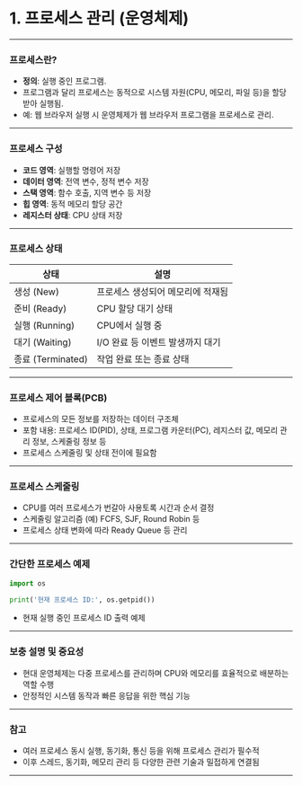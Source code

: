 # 1. 프로세스 관리 (운영체제)

---

### 프로세스란?

- **정의**: 실행 중인 프로그램.  
- 프로그램과 달리 프로세스는 동적으로 시스템 자원(CPU, 메모리, 파일 등)을 할당받아 실행됨.  
- 예: 웹 브라우저 실행 시 운영체제가 웹 브라우저 프로그램을 프로세스로 관리.

---

### 프로세스 구성

- **코드 영역**: 실행할 명령어 저장  
- **데이터 영역**: 전역 변수, 정적 변수 저장  
- **스택 영역**: 함수 호출, 지역 변수 등 저장  
- **힙 영역**: 동적 메모리 할당 공간  
- **레지스터 상태**: CPU 상태 저장  

---

### 프로세스 상태

| 상태      | 설명                                 |
|---------|------------------------------------|
| 생성 (New)  | 프로세스 생성되어 메모리에 적재됨                |
| 준비 (Ready) | CPU 할당 대기 상태                           |
| 실행 (Running) | CPU에서 실행 중                           |
| 대기 (Waiting) | I/O 완료 등 이벤트 발생까지 대기                |
| 종료 (Terminated) | 작업 완료 또는 종료 상태                     |

---

### 프로세스 제어 블록(PCB)

- 프로세스의 모든 정보를 저장하는 데이터 구조체  
- 포함 내용: 프로세스 ID(PID), 상태, 프로그램 카운터(PC), 레지스터 값, 메모리 관리 정보, 스케줄링 정보 등  
- 프로세스 스케줄링 및 상태 전이에 필요함  

---

### 프로세스 스케줄링

- CPU를 여러 프로세스가 번갈아 사용토록 시간과 순서 결정  
- 스케줄링 알고리즘 (예) FCFS, SJF, Round Robin 등  
- 프로세스 상태 변화에 따라 Ready Queue 등 관리  

---

### 간단한 프로세스 예제

```python
import os

print('현재 프로세스 ID:', os.getpid())

```

- 현재 실행 중인 프로세스 ID 출력 예제  

---

### 보충 설명 및 중요성

- 현대 운영체제는 다중 프로세스를 관리하며 CPU와 메모리를 효율적으로 배분하는 역할 수행  
- 안정적인 시스템 동작과 빠른 응답을 위한 핵심 기능  

---

### 참고

- 여러 프로세스 동시 실행, 동기화, 통신 등을 위해 프로세스 관리가 필수적  
- 이후 스레드, 동기화, 메모리 관리 등 다양한 관련 기술과 밀접하게 연결됨  

---